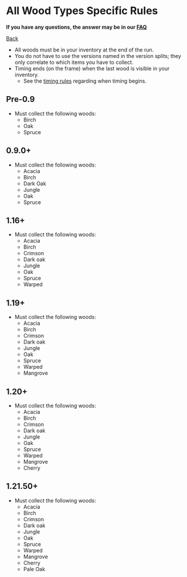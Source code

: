 # All Wood Types Specific Rules

**If you have any questions, the answer may be in our
[FAQ](https://www.speedrun.com/mcbe/thread/vdv9t)**

[Back](../README.md)

* All woods must be in your inventory at the end of the run.
* You do not have to use the versions named in the version splits; they only
correlate to which items you have to collect.
* Timing ends (on the frame) when the last wood is visible in your inventory.
	- See the [timing rules](../global/README.md#timing-rules) regarding
	when timing begins.

## Pre-0.9

* Must collect the following woods:
	- Birch
	- Oak
	- Spruce

## 0.9.0+

* Must collect the following woods:
	- Acacia
	- Birch
	- Dark Oak
	- Jungle
	- Oak
	- Spruce

## 1.16+

* Must collect the following woods:
	- Acacia
	- Birch
	- Crimson
	- Dark oak
	- Jungle
	- Oak
	- Spruce
	- Warped

## 1.19+

* Must collect the following woods:
	- Acacia
	- Birch
	- Crimson
	- Dark oak
	- Jungle
	- Oak
	- Spruce
	- Warped
	- Mangrove

## 1.20+

* Must collect the following woods:
	- Acacia
	- Birch
	- Crimson
	- Dark oak
	- Jungle
	- Oak
	- Spruce
	- Warped
	- Mangrove
	- Cherry

## 1.21.50+

* Must collect the following woods:
	- Acacia
	- Birch
	- Crimson
	- Dark oak
	- Jungle
	- Oak
	- Spruce
	- Warped
	- Mangrove
	- Cherry
	- Pale Oak
